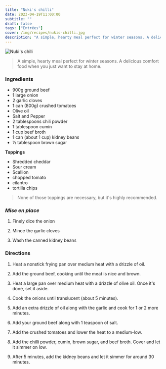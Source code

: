 ```yaml
---
title: "Nuki's chilli"
date: 2023-04-19T11:00:00
subtitle: ""
draft: false
tags: ["Entrées"]
cover: /img/recipes/nukis-chilli.jpg
description: "A simple, hearty meal perfect for winter seasons. A delicious comfort food when you just want to stay at home."
---
```


<div class="my-flexbox row-collapse center basic-gap" >
  <div>
    <img src="/img/recipes/nukis-chilli.jpg" alt="Nuki's chilli" class="cover-img">
  </div>
  <div>
    <blockquote>
      A simple, hearty meal perfect for winter seasons. A delicious comfort food when you just want to stay at home.
    </blockquote>
  </div>
</div>

### Ingredients

- 900g ground beef
- 1 large onion
- 2 garlic cloves 
- 1 can (800g) crushed tomatoes
- Olive oil
- Salt and Pepper
- 2 tablespoons chili powder
- 1 tablespoon cumin
- 1 cup beef broth
- 1 can (about 1 cup) kidney beans
- ½ tablespoon brown sugar

**Toppings**

- Shredded cheddar
- Sour cream
- Scallion
- chopped tomato
- cilantro
- tortilla chips

<blockquote class="with-roo">None of those toppings are necessary, but it's highly recommended.</blockquote>

### _Mise en place_

1. Finely dice the onion

2. Mince the garlic cloves

3. Wash the canned kidney beans

### Directions

1. Heat a nonstick frying pan over medium heat with a drizzle of oil.

2. Add the ground beef, cooking until the meat is nice and brown.

3. Heat a large pan over medium heat with a drizzle of olive oil. Once it's done, set it aside.

4. Cook the onions until translucent (about 5 minutes).

5. Add an extra drizzle of oil along with the garlic and cook for 1 or 2 more minutes.

6. Add your ground beef along with 1 teaspoon of salt.

7. Add the crushed tomatoes and lower the heat to a medium-low.

8. Add the chilli powder, cumin, brown sugar, and beef broth. Cover and let it simmer on low.

9. After 5 minutes, add the kidney beans and let it simmer for around 30 minutes.